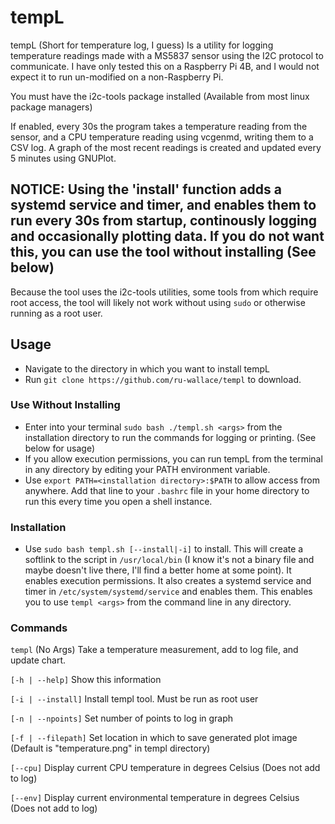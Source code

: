 # tempL

tempL (Short for temperature log, I guess) Is a utility for logging temperature readings made with a MS5837 sensor using the I2C protocol to communicate.
I have only tested this on a Raspberry Pi 4B, and I would not expect it to run un-modified on a non-Raspberry Pi.

You must have the i2c-tools package installed (Available from most linux package managers)

If enabled, every 30s the program takes a temperature reading from the sensor, and a CPU temperature reading using vcgenmd, writing them to a CSV log. A graph of the most recent readings is created and updated every 5 minutes using GNUPlot.

## NOTICE: Using the 'install' function adds a systemd service and timer, and enables them to run every 30s from startup, continously logging and occasionally plotting data. If you do not want this, you can use the tool without installing (See below)
Because the tool uses the i2c-tools utilities, some tools from which require root access, the tool will likely not work without using ```sudo``` or otherwise running as a root user.


## Usage
- Navigate to the directory in which you want to install tempL
- Run ```git clone https://github.com/ru-wallace/templ``` to download.
### Use Without Installing
- Enter into your terminal ```sudo bash ./templ.sh <args>``` from the installation directory to run the commands for logging or printing. (See below for usage)
- If you allow execution permissions, you can run tempL from the terminal in any directory by editing your PATH environment variable.
- Use ```export PATH=<installation directory>:$PATH``` to allow access from anywhere. Add that line to your `.bashrc` file in your home directory to run this every time you open a shell instance.

### Installation

- Use ```sudo bash templ.sh [--install|-i]``` to install.
This will create a softlink to the script in `/usr/local/bin` (I know it's not a binary file and maybe doesn't live there, I'll find a better home at some point). It enables execution permissions.
It also creates a systemd service and timer in `/etc/system/systemd/service` and enables them.
This enables you to use `templ <args>` from the command line in any directory.

### Commands

`templ` (No Args)        Take a temperature measurement, add to log file, and update chart.

`[-h | --help]`          Show this information

`[-i | --install]`       Install templ tool. Must be run as root user

`[-n | --npoints]`       Set number of points to log in graph

`[-f | --filepath]`      Set location in which to save generated plot image (Default is \"temperature.png\" in templ directory)

`[--cpu]`                Display current CPU temperature in degrees Celsius (Does not add to log)

`[--env]`                Display current environmental temperature in degrees Celsius (Does not add to log)

